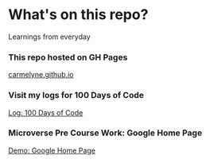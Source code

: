 # What's on this repo?
Learnings from everyday

### This repo hosted on GH Pages
[carmelyne.github.io](https://github.com/carmelyne/carmelyne.github.io)

### Visit my logs for 100 Days of Code
[Log: 100 Days of Code](https://github.com/carmelyne/carmelyne.github.io/blob/master/100-days-of-code/log.md)

### Microverse Pre Course Work: Google Home Page
[Demo: Google Home Page](https://carmelyne.github.io/microverse/pre-course-work/google-home-page/)
